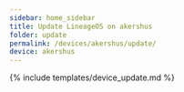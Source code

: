 ```yaml
---
sidebar: home_sidebar
title: Update LineageOS on akershus
folder: update
permalink: /devices/akershus/update/
device: akershus
---
```

{% include templates/device_update.md %}
